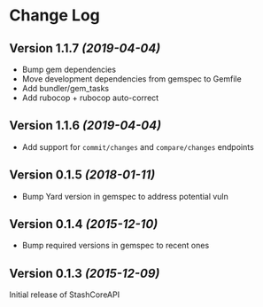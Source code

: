 Change Log
==========

Version 1.1.7 *(2019-04-04)*
----------------------------

* Bump gem dependencies
* Move development dependencies from gemspec to Gemfile
* Add bundler/gem_tasks
* Add rubocop + rubocop auto-correct

Version 1.1.6 *(2019-04-04)*
----------------------------

* Add support for `commit/changes` and `compare/changes` endpoints

Version 0.1.5 *(2018-01-11)*
----------------------------

* Bump Yard version in gemspec to address potential vuln

Version 0.1.4 *(2015-12-10)*
----------------------------

* Bump required versions in gemspec to recent ones

Version 0.1.3 *(2015-12-09)*
----------------------------

Initial release of StashCoreAPI

